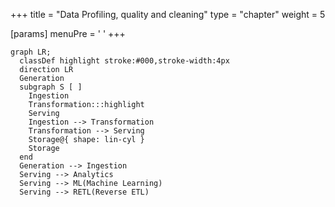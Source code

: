 +++
title = "Data Profiling, quality and cleaning"
type = "chapter"
weight = 5

[params]
  menuPre = '<i class="fa-solid fa-list-check"></i> '
+++

```mermaid {align="center" zoom="true"}
graph LR;
  classDef highlight stroke:#000,stroke-width:4px
  direction LR
  Generation
  subgraph S [ ]
    Ingestion
    Transformation:::highlight
    Serving
    Ingestion --> Transformation
    Transformation --> Serving
    Storage@{ shape: lin-cyl }
    Storage
  end
  Generation --> Ingestion
  Serving --> Analytics
  Serving --> ML(Machine Learning)
  Serving --> RETL(Reverse ETL)
```
